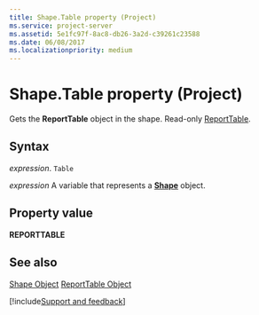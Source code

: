 ```yaml
---
title: Shape.Table property (Project)
ms.service: project-server
ms.assetid: 5e1fc97f-8ac8-db26-3a2d-c39261c23588
ms.date: 06/08/2017
ms.localizationpriority: medium
---
```



# Shape.Table property (Project)

Gets the **ReportTable** object in the shape. Read-only [ReportTable](Project.reporttable.md).

## Syntax

_expression_. `Table`

_expression_ A variable that represents a **[Shape](Project.Shape.md)** object.

## Property value

 **REPORTTABLE**

## See also

[Shape Object](Project.shape.md)
[ReportTable Object](Project.reporttable.md)

[!include[Support and feedback](~/includes/feedback-boilerplate.md)]
